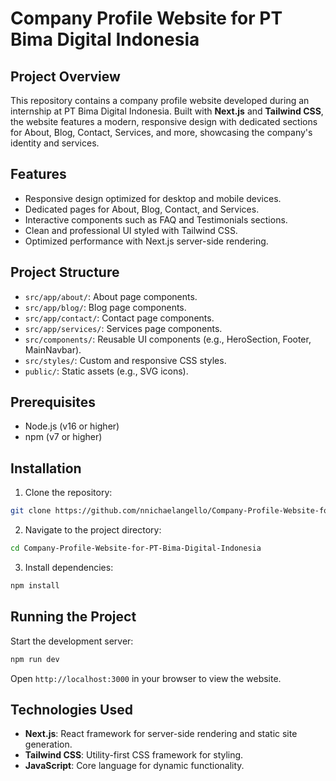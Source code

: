 # Company Profile Website for PT Bima Digital Indonesia

## Project Overview

This repository contains a company profile website developed during an internship at PT Bima Digital Indonesia. Built with **Next.js** and **Tailwind CSS**, the website features a modern, responsive design with dedicated sections for About, Blog, Contact, Services, and more, showcasing the company's identity and services.

## Features

- Responsive design optimized for desktop and mobile devices.
- Dedicated pages for About, Blog, Contact, and Services.
- Interactive components such as FAQ and Testimonials sections.
- Clean and professional UI styled with Tailwind CSS.
- Optimized performance with Next.js server-side rendering.

## Project Structure

- `src/app/about/`: About page components.
- `src/app/blog/`: Blog page components.
- `src/app/contact/`: Contact page components.
- `src/app/services/`: Services page components.
- `src/components/`: Reusable UI components (e.g., HeroSection, Footer, MainNavbar).
- `src/styles/`: Custom and responsive CSS styles.
- `public/`: Static assets (e.g., SVG icons).

## Prerequisites

- Node.js (v16 or higher)
- npm (v7 or higher)

## Installation

1. Clone the repository:
  
  ```bash
  git clone https://github.com/nnichaelangello/Company-Profile-Website-for-PT-Bima-Digital-Indonesia.git
  ```
  
2. Navigate to the project directory:
  
  ```bash
  cd Company-Profile-Website-for-PT-Bima-Digital-Indonesia
  ```
  
3. Install dependencies:
  
  ```bash
  npm install
  ```
  

## Running the Project

Start the development server:

```bash
npm run dev
```

Open `http://localhost:3000` in your browser to view the website.

## Technologies Used

- **Next.js**: React framework for server-side rendering and static site generation.
- **Tailwind CSS**: Utility-first CSS framework for styling.
- **JavaScript**: Core language for dynamic functionality.
